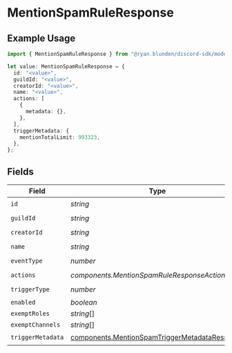 # MentionSpamRuleResponse

## Example Usage

```typescript
import { MentionSpamRuleResponse } from "@ryan.blunden/discord-sdk/models/components";

let value: MentionSpamRuleResponse = {
  id: "<value>",
  guildId: "<value>",
  creatorId: "<value>",
  name: "<value>",
  actions: [
    {
      metadata: {},
    },
  ],
  triggerMetadata: {
    mentionTotalLimit: 993323,
  },
};
```

## Fields

| Field                                                                                                          | Type                                                                                                           | Required                                                                                                       | Description                                                                                                    |
| -------------------------------------------------------------------------------------------------------------- | -------------------------------------------------------------------------------------------------------------- | -------------------------------------------------------------------------------------------------------------- | -------------------------------------------------------------------------------------------------------------- |
| `id`                                                                                                           | *string*                                                                                                       | :heavy_check_mark:                                                                                             | N/A                                                                                                            |
| `guildId`                                                                                                      | *string*                                                                                                       | :heavy_check_mark:                                                                                             | N/A                                                                                                            |
| `creatorId`                                                                                                    | *string*                                                                                                       | :heavy_check_mark:                                                                                             | N/A                                                                                                            |
| `name`                                                                                                         | *string*                                                                                                       | :heavy_check_mark:                                                                                             | N/A                                                                                                            |
| `eventType`                                                                                                    | *number*                                                                                                       | :heavy_check_mark:                                                                                             | N/A                                                                                                            |
| `actions`                                                                                                      | *components.MentionSpamRuleResponseActions*[]                                                                  | :heavy_check_mark:                                                                                             | N/A                                                                                                            |
| `triggerType`                                                                                                  | *number*                                                                                                       | :heavy_check_mark:                                                                                             | N/A                                                                                                            |
| `enabled`                                                                                                      | *boolean*                                                                                                      | :heavy_minus_sign:                                                                                             | N/A                                                                                                            |
| `exemptRoles`                                                                                                  | *string*[]                                                                                                     | :heavy_minus_sign:                                                                                             | N/A                                                                                                            |
| `exemptChannels`                                                                                               | *string*[]                                                                                                     | :heavy_minus_sign:                                                                                             | N/A                                                                                                            |
| `triggerMetadata`                                                                                              | [components.MentionSpamTriggerMetadataResponse](../../models/components/mentionspamtriggermetadataresponse.md) | :heavy_check_mark:                                                                                             | N/A                                                                                                            |